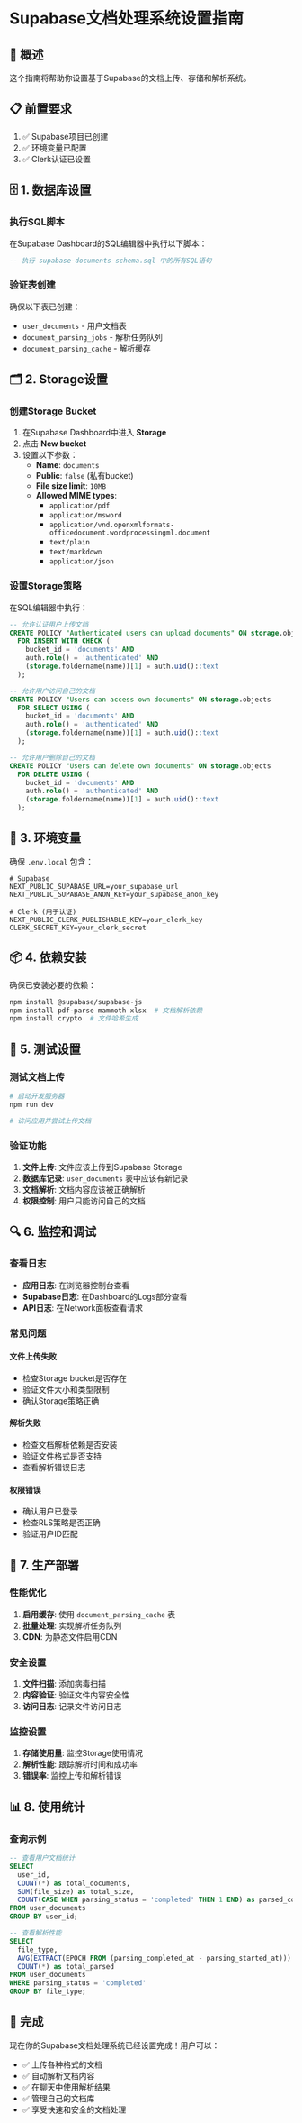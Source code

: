 # Supabase文档处理系统设置指南

## 🎯 概述

这个指南将帮助你设置基于Supabase的文档上传、存储和解析系统。

## 📋 前置要求

1. ✅ Supabase项目已创建
2. ✅ 环境变量已配置
3. ✅ Clerk认证已设置

## 🗄️ 1. 数据库设置

### 执行SQL脚本

在Supabase Dashboard的SQL编辑器中执行以下脚本：

```sql
-- 执行 supabase-documents-schema.sql 中的所有SQL语句
```

### 验证表创建

确保以下表已创建：
- `user_documents` - 用户文档表
- `document_parsing_jobs` - 解析任务队列
- `document_parsing_cache` - 解析缓存

## 🗂️ 2. Storage设置

### 创建Storage Bucket

1. 在Supabase Dashboard中进入 **Storage**
2. 点击 **New bucket**
3. 设置以下参数：
   - **Name**: `documents`
   - **Public**: `false` (私有bucket)
   - **File size limit**: `10MB`
   - **Allowed MIME types**: 
     - `application/pdf`
     - `application/msword`
     - `application/vnd.openxmlformats-officedocument.wordprocessingml.document`
     - `text/plain`
     - `text/markdown`
     - `application/json`

### 设置Storage策略

在SQL编辑器中执行：

```sql
-- 允许认证用户上传文档
CREATE POLICY "Authenticated users can upload documents" ON storage.objects
  FOR INSERT WITH CHECK (
    bucket_id = 'documents' AND 
    auth.role() = 'authenticated' AND
    (storage.foldername(name))[1] = auth.uid()::text
  );

-- 允许用户访问自己的文档
CREATE POLICY "Users can access own documents" ON storage.objects
  FOR SELECT USING (
    bucket_id = 'documents' AND 
    auth.role() = 'authenticated' AND
    (storage.foldername(name))[1] = auth.uid()::text
  );

-- 允许用户删除自己的文档
CREATE POLICY "Users can delete own documents" ON storage.objects
  FOR DELETE USING (
    bucket_id = 'documents' AND 
    auth.role() = 'authenticated' AND
    (storage.foldername(name))[1] = auth.uid()::text
  );
```

## 🔧 3. 环境变量

确保 `.env.local` 包含：

```env
# Supabase
NEXT_PUBLIC_SUPABASE_URL=your_supabase_url
NEXT_PUBLIC_SUPABASE_ANON_KEY=your_supabase_anon_key

# Clerk (用于认证)
NEXT_PUBLIC_CLERK_PUBLISHABLE_KEY=your_clerk_key
CLERK_SECRET_KEY=your_clerk_secret
```

## 📦 4. 依赖安装

确保已安装必要的依赖：

```bash
npm install @supabase/supabase-js
npm install pdf-parse mammoth xlsx  # 文档解析依赖
npm install crypto  # 文件哈希生成
```

## 🧪 5. 测试设置

### 测试文档上传

```bash
# 启动开发服务器
npm run dev

# 访问应用并尝试上传文档
```

### 验证功能

1. **文件上传**: 文件应该上传到Supabase Storage
2. **数据库记录**: `user_documents` 表中应该有新记录
3. **文档解析**: 文档内容应该被正确解析
4. **权限控制**: 用户只能访问自己的文档

## 🔍 6. 监控和调试

### 查看日志

- **应用日志**: 在浏览器控制台查看
- **Supabase日志**: 在Dashboard的Logs部分查看
- **API日志**: 在Network面板查看请求

### 常见问题

#### 文件上传失败
- 检查Storage bucket是否存在
- 验证文件大小和类型限制
- 确认Storage策略正确

#### 解析失败
- 检查文档解析依赖是否安装
- 验证文件格式是否支持
- 查看解析错误日志

#### 权限错误
- 确认用户已登录
- 检查RLS策略是否正确
- 验证用户ID匹配

## 🚀 7. 生产部署

### 性能优化

1. **启用缓存**: 使用 `document_parsing_cache` 表
2. **批量处理**: 实现解析任务队列
3. **CDN**: 为静态文件启用CDN

### 安全设置

1. **文件扫描**: 添加病毒扫描
2. **内容验证**: 验证文件内容安全性
3. **访问日志**: 记录文件访问日志

### 监控设置

1. **存储使用量**: 监控Storage使用情况
2. **解析性能**: 跟踪解析时间和成功率
3. **错误率**: 监控上传和解析错误

## 📊 8. 使用统计

### 查询示例

```sql
-- 查看用户文档统计
SELECT 
  user_id,
  COUNT(*) as total_documents,
  SUM(file_size) as total_size,
  COUNT(CASE WHEN parsing_status = 'completed' THEN 1 END) as parsed_count
FROM user_documents 
GROUP BY user_id;

-- 查看解析性能
SELECT 
  file_type,
  AVG(EXTRACT(EPOCH FROM (parsing_completed_at - parsing_started_at))) as avg_parse_time,
  COUNT(*) as total_parsed
FROM user_documents 
WHERE parsing_status = 'completed'
GROUP BY file_type;
```

## 🎉 完成

现在你的Supabase文档处理系统已经设置完成！用户可以：

- ✅ 上传各种格式的文档
- ✅ 自动解析文档内容
- ✅ 在聊天中使用解析结果
- ✅ 管理自己的文档库
- ✅ 享受快速和安全的文档处理 